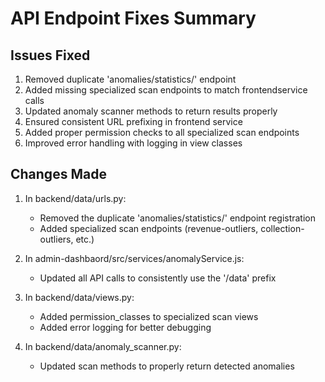 # API Endpoint Fixes Summary

## Issues Fixed

1. Removed duplicate 'anomalies/statistics/' endpoint
2. Added missing specialized scan endpoints to match frontendservice calls
3. Updated anomaly scanner methods to return results properly
4. Ensured consistent URL prefixing in frontend service
5. Added proper permission checks to all specialized scan endpoints
6. Improved error handling with logging in view classes


## Changes Made

1. In backend/data/urls.py:
   - Removed the duplicate 'anomalies/statistics/' endpoint registration
   - Added specialized scan endpoints (revenue-outliers, collection-outliers, etc.)

2. In admin-dashbaord/src/services/anomalyService.js:
   - Updated all API calls to consistently use the '/data' prefix

3. In backend/data/views.py:
   - Added permission_classes to specialized scan views
   - Added error logging for better debugging

4. In backend/data/anomaly_scanner.py:
   - Updated scan methods to properly return detected anomalies

